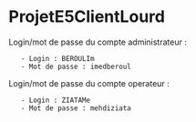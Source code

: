# ProjetE5ClientLourd

Login/mot de passe du compte administrateur : 

       - Login : BEROULIm
       - Mot de passe : imedberoul
       
       
Login/mot de passe du compte operateur :

       - Login : ZIATAMe
       - Mot de passe : mehdiziata
    
 
